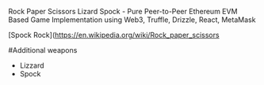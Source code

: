 Rock Paper Scissors Lizard Spock - Pure Peer-to-Peer Ethereum EVM Based Game Implementation using Web3, Truffle, Drizzle, React, MetaMask

[Spock Rock](https://en.wikipedia.org/wiki/Rock_paper_scissors 

#Additional weapons

 - Lizzard
 - Spock
